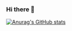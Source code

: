 ### Hi there 👋
[![Anurag's GitHub stats](https://github-readme-stats.vercel.app/api?username=thecountrox&show_icons=true&theme=nightowl)](https://github.com/anuraghazra/github-readme-stats)
<!--
**thecountrox/thecountrox** is a ✨ _special_ ✨ repository because its `README.md` (this file) appears on your GitHub profile.

Here are some ideas to get you started:

- 🔭 I’m currently working on ...
- 🌱 I’m currently learning ...
- 👯 I’m looking to collaborate on ...
- 🤔 I’m looking for help with ...
- 💬 Ask me about ...
- 📫 How to reach me: ...
- 😄 Pronouns: ...
- ⚡ Fun fact: ...
-->
